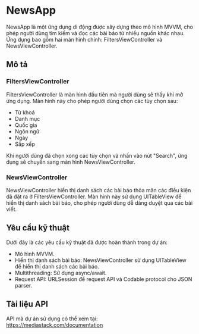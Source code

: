 # NewsApp
NewsApp là một ứng dụng di động được xây dựng theo mô hình MVVM, cho phép người dùng tìm kiếm và đọc các bài báo từ nhiều nguồn khác nhau. Ứng dụng bao gồm hai màn hình chính: FiltersViewController và NewsViewController.

## Mô tả
### FiltersViewController
FiltersViewController là màn hình đầu tiên mà người dùng sẽ thấy khi mở ứng dụng. Màn hình này cho phép người dùng chọn các tùy chọn sau:
- Từ khoá
- Danh mục
- Quốc gia
- Ngôn ngữ
- Ngày
- Sắp xếp
  
Khi người dùng đã chọn xong các tùy chọn và nhấn vào nút "Search", ứng dụng sẽ chuyển sang màn hình NewsViewController.

### NewsViewController
NewsViewController hiển thị danh sách các bài báo thỏa mãn các điều kiện đã đặt ra ở FiltersViewController. Màn hình này sử dụng UITableView để hiển thị danh sách bài báo, cho phép người dùng dễ dàng duyệt qua các bài viết.

## Yêu cầu kỹ thuật
Dưới đây là các yêu cầu kỹ thuật đã được hoàn thành trong dự án:
- Mô hình MVVM.
- Hiển thị danh sách bài báo: NewsViewController sử dụng UITableView để hiển thị danh sách các bài báo.
- Multithreading: Sử dụng async/await.
- Request API: URLSession để request API và Codable protocol cho JSON parser.

## Tài liệu API
API mà dự án sử dụng có thể xem tại: https://mediastack.com/documentation
